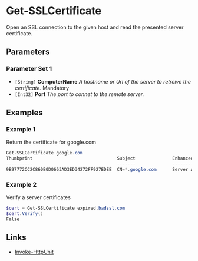 # Get-SSLCertificate

Open an SSL connection to the given host and read the presented server certificate.

## Parameters

### Parameter Set 1

- `[String]` **ComputerName** _A hostname or Url of the server to retreive the certificate._ Mandatory
- `[Int32]` **Port** _The port to connet to the remote server._ 

## Examples

### Example 1

Return the certificate for google.com

```powershell
Get-SSLCertificate google.com
Thumbprint                                Subject              EnhancedKeyUsageList
----------                                -------              --------------------
9B97772CC2C860B0D0663AD3ED34272FF927EDEE  CN=*.google.com      Server Authentication
```
### Example 2

Verify a server certificates

```powershell
$cert = Get-SSLCertificate expired.badssl.com
$cert.Verify()
False
```

## Links

- [Invoke-HttpUnit](Invoke-HttpUnit.md)
